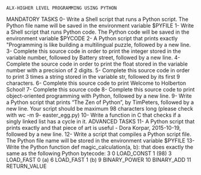 	ALX-HIGHER LEVEL PROGRAMMING USING PYTHON
MANDATORY TASKS
0-  Write a Shell script that runs a Python script.
    The Python file name will be saved in the environment variable $PYFILE
1- Write a Shell script that runs Python code.
    The Python code will be saved in the environment variable $PYCODE
2- A Python script that prints exactly "Programming is like building a multilingual puzzle, followed by a new line.
3- Complete this source code in order to print the integer stored in the variable number, followed by Battery street, followed by a new line.
4- Complete the source code in order to print the float stored in the variable number with a precision of 2 digits.
5- Complete this source code in order to print 3 times a string stored in the variable str, followed by its first 9 characters.
6- Complete this source code to print Welcome to Holberton School!
7- Complete this source code
8- Complete this source code to print object-oriented programming with Python, followed by a new line.
9- Write a Python script that prints “The Zen of Python”, by TimPeters, followed by a new line.
    Your script should be maximum 98 characters long (please check with wc -m 9-    easter_egg.py)
10- Write a function in C that checks if a singly linked list has a cycle in it.
ADVANCED TASKS
11- A Python script that prints exactly and that piece of art is useful - Dora Korpar, 2015-10-19, followed by a new line.
12- Write a script that compiles a Python script file.
     The Python file name will be stored in the environment variable $PYFILE
13- Write the Python function def magic_calculation(a, b): that does exactly the same as the following Python bytecode:
  3           0 LOAD_CONST               1 (98)
              3 LOAD_FAST                0 (a)
              6 LOAD_FAST                1 (b)
              9 BINARY_POWER
             10 BINARY_ADD
             11 RETURN_VALUE
